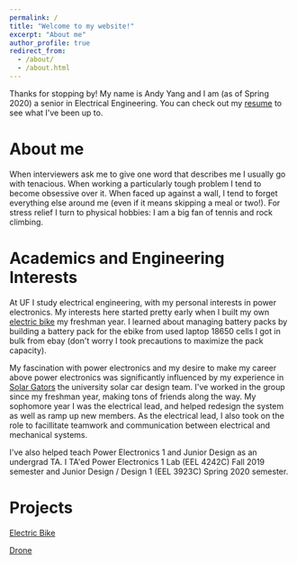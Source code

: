 ```yaml
---
permalink: /
title: "Welcome to my website!"
excerpt: "About me"
author_profile: true
redirect_from: 
  - /about/
  - /about.html
---
```



 Thanks for stopping by! My name is Andy Yang and I am (as of Spring 2020) a senior in Electrical Engineering. You can check out my [resume](/resume/) to see what I've been up to.


About me
======
When interviewers ask me to give one word that describes me I usually go with tenacious. When working a particularly tough problem I tend to become obsessive over it. When faced up against a wall, I tend to forget everything else around me (even if it means skipping a meal or two!). For stress relief I turn to physical hobbies: I am a big fan of tennis and rock climbing.


Academics and Engineering Interests
======
At UF I study electrical engineering, with my personal interests in power electronics. My interests here started pretty early when I built my own [electric bike](portfolio/EbikeProject/) my freshman year. I learned about managing battery packs by building a battery pack for the ebike from used laptop 18650 cells I got in bulk from ebay (don't worry I took precautions to maximize the pack capacity). 

My fascination with power electronics and my desire to make my career above power electronics was significantly influenced by my experience in [Solar Gators](https://www.ufsolargators.org/) the university solar car design team. I've worked in the group since my freshman year, making tons of friends along the way. My sophomore year I was the electrical lead, and helped redesign the system as well as ramp up new members. As the electrical lead, I also took on the role to facillitate teamwork and communication between electrical and mechanical systems. 

I've also helped teach Power Electronics 1 and Junior Design as an undergrad TA. I TA'ed Power Electronics 1 Lab (EEL 4242C) Fall 2019 semester and Junior Design / Design 1 (EEL 3923C) Spring 2020 semester. 

Projects
======

[Electric Bike](portfolio/EbikeProject/)

[Drone](portfolio/DroneProject/)



